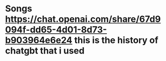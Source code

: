 # Songs  https://chat.openai.com/share/67d9094f-dd65-4d01-8d73-b903964e6e24     this is the history of chatgbt that i used
